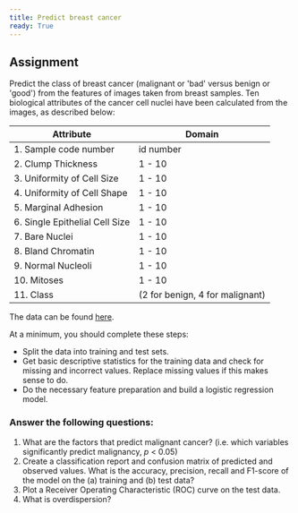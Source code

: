 ```yaml
---
title: Predict breast cancer
ready: True
---
```


## Assignment

Predict the class of breast cancer (malignant or 'bad' versus benign or 'good') from the features of images taken from breast samples. Ten biological attributes of the cancer cell nuclei have been calculated from the images, as described below:

|  Attribute               |     Domain |
| -------------------------| ----------------|
| 1. Sample code number            | id number|
| 2. Clump Thickness               | 1 - 10|
| 3. Uniformity of Cell Size       | 1 - 10|
| 4. Uniformity of Cell Shape      | 1 - 10|
| 5. Marginal Adhesion             | 1 - 10|
| 6. Single Epithelial Cell Size   | 1 - 10|
| 7. Bare Nuclei                   | 1 - 10|
| 8. Bland Chromatin               | 1 - 10|
| 9. Normal Nucleoli               | 1 - 10|
| 10. Mitoses                      | 1 - 10|
| 11. Class                        | (2 for benign, 4 for malignant)|

The data can be found [here](cancer.data).

At a minimum, you should complete these steps:
- Split the data into training and test sets.
- Get basic descriptive statistics for the training data and check for missing and incorrect values. Replace missing values if this makes sense to do.
- Do the necessary feature preparation and build a logistic regression model.

### Answer the following questions:

1. What are the factors that predict malignant cancer? (i.e. which variables significantly predict malignancy, *p* < 0.05)
2. Create a classification report and confusion matrix of predicted and observed values. What is the accuracy, precision, recall and F1-score of the model on the (a) training and (b) test data?
3. Plot a Receiver Operating Characteristic (ROC) curve on the test data.
4. What is overdispersion?
